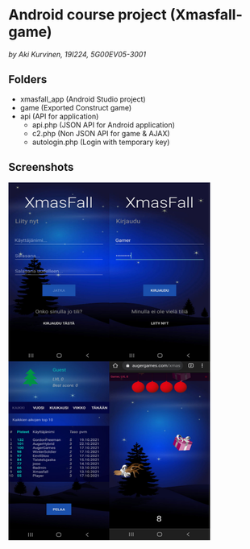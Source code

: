 # Android course project (Xmasfall-game)

_by Aki Kurvinen, 19I224, 5G00EV05-3001_

## Folders

* xmasfall_app (Android Studio project)
* game (Exported Construct game)
* api (API for application)
  * api.php (JSON API for Android application)
  * c2.php (Non JSON API for game & AJAX)
  * autologin.php (Login with temporary key)

## Screenshots

<a href="url"><img src="https://github.com/AkiKurvinen/xmasfall/blob/main/screenshots/gameplay5.jpg" align="left" height="355" width="200" alt="Screenshot 1"></a>
<a href="url"><img src="https://github.com/AkiKurvinen/xmasfall/blob/main/screenshots/gameplay2.jpg" align="left" height="355" width="200" alt="Screenshot 2"></a>
<a href="url"><img src="https://github.com/AkiKurvinen/xmasfall/blob/main/screenshots/gameplay3.jpg" align="left" height="355" width="200" alt="Screenshot 3"></a>
<a href="url"><img src="https://github.com/AkiKurvinen/xmasfall/blob/main/screenshots/gameplay4.jpg" align="left" height="355" width="200" alt="Screenshot 4"></a>
